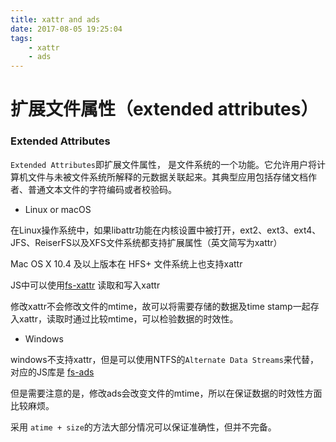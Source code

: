 ```yaml
---
title: xattr and ads
date: 2017-08-05 19:25:04
tags:
    - xattr
    - ads
---
```


扩展文件属性（extended attributes）
===

### Extended Attributes

`Extended Attributes`即扩展文件属性， 是文件系统的一个功能。它允许用户将计算机文件与未被文件系统所解释的元数据关联起来。其典型应用包括存储文档作者、普通文本文件的字符编码或者校验码。

+ Linux or macOS

在Linux操作系统中，如果libattr功能在内核设置中被打开，ext2、ext3、ext4、JFS、ReiserFS以及XFS文件系统都支持扩展属性（英文简写为xattr）

Mac OS X 10.4 及以上版本在 HFS+ 文件系统上也支持xattr

JS中可以使用[fs-xattr](https://www.npmjs.com/package/fs-xattr) 读取和写入xattr

修改xattr不会修改文件的mtime，故可以将需要存储的数据及time stamp一起存入xattr，读取时通过比较mtime，可以检验数据的时效性。

+ Windows

windows不支持xattr，但是可以使用NTFS的`Alternate Data Streams`来代替，对应的JS库是 [fs-ads](https://www.npmjs.com/package/fs-ads)

但是需要注意的是，修改ads会改变文件的mtime，所以在保证数据的时效性方面比较麻烦。

采用 `atime + size`的方法大部分情况可以保证准确性，但并不完备。